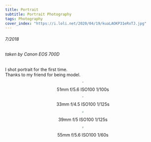 ```yaml
---
title: Portrait
subtitle: Portrait Photography
tags: Photography
cover_index: "https://i.loli.net/2020/04/19/kuaLAOKP31eRxTJ.jpg"
---
```


###### 7/2018
###### taken by Canon EOS 700D

I shot portrait for the first time.  
Thanks to my friend for being model.  

<div  align="center">    
<img src="https://i.loli.net/2020/04/19/dkp2bIsK1MzXyZL.jpg" style="zoom:20%" />  

51mm f/5.6 ISO100 1/100s

<img src="https://i.loli.net/2020/04/19/ADIr157QgpZYVCe.jpg" style="zoom:20%" />  

33mm f/4.5 ISO100 1/125s

<img src="https://i.loli.net/2020/04/19/Zwm25nOaQfkCMt3.jpg" style="zoom:30%" />  

39mm f/5 ISO100 1/125s

<img src="https://i.loli.net/2020/04/19/ItobvKni7shGU9r.jpg" style="zoom:30%" />  

55mm f/5.6 ISO100 1/60s

</div>
